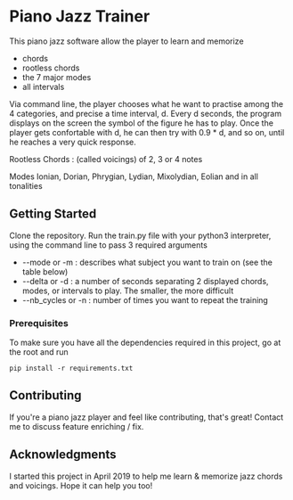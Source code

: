 # Piano Jazz Trainer

This piano jazz software allow the player to learn and memorize
* chords
* rootless chords 
* the 7 major modes 
* all intervals

Via command line, the player chooses what he want to practise among the 4 categories, and precise a time interval, d. 
Every d seconds, the program displays on the screen the symbol of the figure he has to play. 
Once the player gets confortable with d, he can then try with 0.9 * d, and so on, until he reaches a very quick response.

Rootless Chords : (called voicings) of 2, 3 or 4 notes

Modes Ionian, Dorian, Phrygian, Lydian, Mixolydian, Eolian and in all tonalities

## Getting Started

Clone the repository. Run the train.py file with your python3 interpreter, using the command line to pass 3 required arguments
* --mode or -m : describes what subject you want to train on (see the table below)
* --delta or -d : a number of seconds separating 2 displayed chords, modes, or intervals to play. The smaller, the more difficult
* --nb_cycles or -n : number of times you want to repeat the training

### Prerequisites

To make sure you have all the dependencies required in this project, go at the root and run

```
pip install -r requirements.txt
```

## Contributing

If you're a piano jazz player and feel like contributing, that's great! Contact me to discuss feature enriching / fix.

## Acknowledgments

I started this project in April 2019 to help me learn & memorize jazz chords and voicings. Hope it can help you too!
